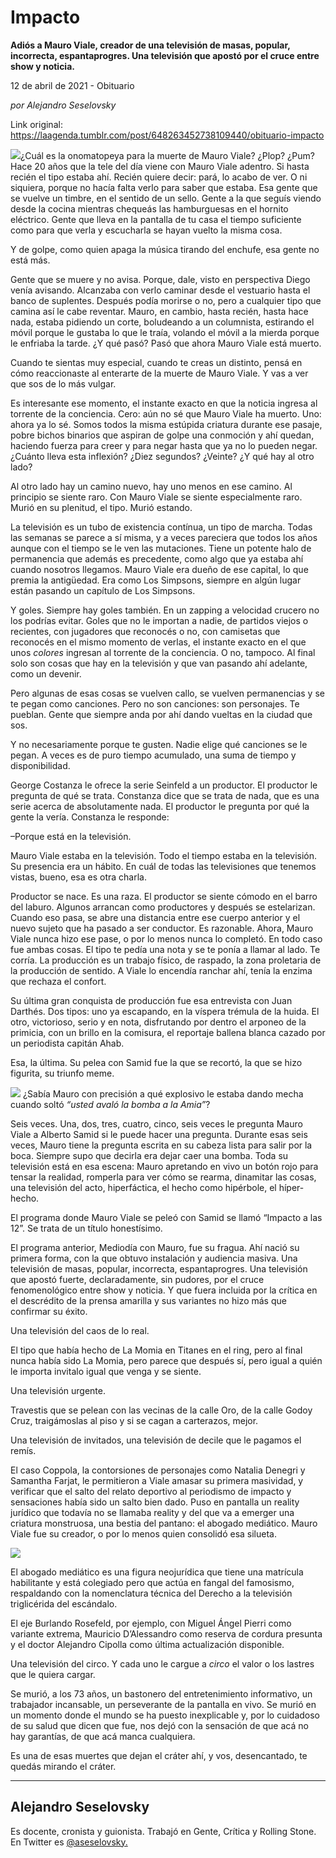 # Impacto

**Adiós a Mauro Viale, creador de una televisión de masas, popular, incorrecta, espantaprogres. Una televisión que apostó por el cruce entre show y noticia.**

12 de abril de 2021 - Obituario

_por Alejandro Seselovsky_

Link original: https://laagenda.tumblr.com/post/648263452738109440/obituario-impacto

![](https://64.media.tumblr.com/c3e96d541cb32c4f5d175b946e0f94d9/ef4cca9b83c2ee4a-7b/s500x750/c70d7b7afcec4be0675c346d99d7ac3b39862357.jpg)¿Cuál es la
onomatopeya para la muerte de Mauro Viale? ¿Plop? ¿Pum? Hace 20 años que la
tele del día viene con Mauro Viale adentro. Si hasta recién el tipo estaba ahí.
Recién quiere decir: pará, lo acabo de ver. O ni siquiera, porque no hacía
falta verlo para saber que estaba. Esa gente que se vuelve un timbre, en el
sentido de un sello. Gente a la que seguís viendo desde la cocina mientras
chequeás las hamburguesas en el hornito eléctrico. Gente que lleva en la
pantalla de tu casa el tiempo suficiente como para que verla y escucharla se
hayan vuelto la misma cosa.  

Y de golpe, como
quien apaga la música tirando del enchufe, esa gente no está más.  

Gente que se muere y
no avisa. Porque, dale, visto en perspectiva Diego venía avisando. Alcanzaba
con verlo caminar desde el vestuario hasta el banco de suplentes. Después podía
morirse o no, pero a cualquier tipo que camina así le cabe reventar. Mauro, en
cambio, hasta recién, hasta hace nada, estaba pidiendo un corte, boludeando a
un columnista, estirando el móvil porque le gustaba lo que le traía, volando el
móvil a la mierda porque le enfriaba la tarde. ¿Y qué pasó? Pasó que ahora
Mauro Viale está muerto. 

Cuando te sientas muy
especial, cuando te creas un distinto, pensá en cómo reaccionaste al enterarte
de la muerte de Mauro Viale. Y vas a ver que sos de lo más vulgar. 

Es interesante ese
momento, el instante exacto en que la noticia ingresa al torrente de la
conciencia. Cero: aún no sé que Mauro Viale ha muerto. Uno: ahora ya lo sé.
Somos todos la misma estúpida criatura durante ese pasaje, pobre bichos
binarios que aspiran de golpe una conmoción y ahí quedan, haciendo fuerza para
creer y para negar hasta que ya no lo pueden negar. ¿Cuánto lleva esta
inflexión? ¿Diez segundos? ¿Veinte? ¿Y qué hay al otro lado?

Al otro lado hay un
camino nuevo, hay uno menos en ese camino. Al principio se siente raro. Con
Mauro Viale se siente especialmente raro. Murió en su plenitud, el tipo. Murió
estando. 

La televisión es un
tubo de existencia contínua, un tipo de marcha. Todas las semanas se parece a
sí misma, y a veces pareciera que todos los años aunque con el tiempo se le ven
las mutaciones.  Tiene un potente halo de permanencia que además es
precedente, como algo que ya estaba ahí cuando nosotros llegamos. Mauro Viale
era dueño de ese capital, lo que premia la antigüedad. Era como Los Simpsons,
siempre en algún lugar están pasando un capítulo de Los Simpsons. 

Y goles. Siempre hay
goles también. En un zapping a velocidad crucero no los podrías evitar. Goles
que no le importan a nadie, de partidos viejos o recientes, con jugadores que
reconocés o no, con camisetas que reconocés en el mismo momento de verlas, el
instante exacto en el que unos *colores* ingresan al torrente de la
conciencia. O no, tampoco. Al final solo son cosas que hay en la televisión y
que van pasando ahí adelante, como un devenir. 

Pero algunas de esas
cosas se vuelven callo, se vuelven permanencias y se te pegan como canciones.
Pero no son canciones: son personajes. Te pueblan. Gente que siempre anda por
ahí dando vueltas en la ciudad que sos. 

Y no necesariamente
porque te gusten. Nadie elige qué canciones se le pegan. A veces es de puro
tiempo acumulado, una suma de tiempo y disponibilidad. 

George Costanza le
ofrece la serie Seinfeld a un productor. El productor le pregunta de qué se
trata. Constanza dice que se trata de nada, que es una serie acerca de
absolutamente nada. El productor le pregunta por qué la gente la vería.
Constanza le responde: 

–Porque está en la
televisión. 

Mauro Viale estaba en
la televisión. Todo el tiempo estaba en la televisión. Su presencia era un
hábito. En cuál de todas las televisiones que tenemos vistas, bueno, esa es
otra charla. 

Productor se nace. Es
una raza. El productor se siente cómodo en el barro del laburo. Algunos
arrancan como productores y después se estelarizan. Cuando eso pasa, se abre
una distancia entre ese cuerpo anterior y el nuevo sujeto que ha pasado a ser
conductor. Es razonable. Ahora, Mauro Viale nunca hizo ese pase, o por lo menos
nunca lo completó. En todo caso fue ambas cosas. El tipo te pedía una nota y se
te ponía a llamar al lado. Te corría. La producción es un trabajo físico, de
raspado, la zona proletaria de la producción de sentido. A Viale lo encendía
ranchar ahí, tenía la enzima que rechaza el confort. 

Su última gran
conquista de producción fue esa entrevista con Juan Darthés. Dos tipos: uno ya
escapando, en la víspera trémula de la huida. El otro, victorioso, serio y en
nota, disfrutando por dentro el arponeo de la primicia, con un brillo en la
comisura, el reportaje ballena blanca cazado por un periodista capitán Ahab. 

Esa, la última. Su
pelea con Samid fue la que se recortó, la que se hizo figurita, su triunfo
meme. 

![](https://64.media.tumblr.com/3a17a54dbed815046e2d0f7ab05536ed/ef4cca9b83c2ee4a-6d/s500x750/e4f934a5806bcfc754960234864a4a814763c541.jpg)
¿Sabía Mauro con
precisión a qué explosivo le estaba dando mecha cuando soltó *“usted avaló la
bomba a la Amia”*? 

Seis veces. Una, dos,
tres, cuatro, cinco, seis veces le pregunta Mauro Viale a Alberto Samid si le
puede hacer una pregunta. Durante esas seis veces, Mauro tiene la pregunta
escrita en su cabeza lista para salir por la boca. Siempre supo que decirla era
dejar caer una bomba. Toda su televisión está en esa escena: Mauro apretando en
vivo un botón rojo para tensar la realidad, romperla para ver cómo se rearma,
dinamitar las cosas, una televisión del acto, hiperfáctica, el hecho como
hipérbole, el híper-hecho. 

El programa donde
Mauro Viale se peleó con Samid se llamó “Impacto a las 12”. Se trata de un
título honestísimo. 

El programa anterior,
Mediodía con Mauro, fue su fragua. Ahí nació su primera forma, con la que
obtuvo instalación y audiencia masiva. Una televisión de masas, popular,
incorrecta, espantaprogres. Una televisión que apostó fuerte, declaradamente,
sin pudores, por el cruce fenomenológico entre show y noticia. Y que fuera
incluida por la crítica en el descrédito de la prensa amarilla y sus variantes
no hizo más que confirmar su éxito.  

Una televisión del
caos de lo real.  

El tipo que había
hecho de La Momia en Titanes en el ring, pero al final nunca había sido La
Momia, pero parece que después sí, pero igual a quién le importa invitalo igual
que venga y se siente. 

Una televisión
urgente.  

Travestis que se
pelean con las vecinas de la calle Oro, de la calle Godoy Cruz, traigámoslas al
piso y si se cagan a carterazos, mejor. 

Una televisión de
invitados, una televisión de decile que le pagamos el remís. 

El caso Coppola, la
contorsiones de personajes como Natalia Denegri y Samantha Farjat, le
permitieron a Viale amasar su primera masividad, y verificar que el salto del
relato deportivo al periodismo de impacto y sensaciones había sido un salto
bien dado. Puso en pantalla un reality jurídico que todavía no se llamaba
reality y del que va a emerger una criatura monstruosa, una bestia del pantano:
el abogado mediático. Mauro Viale fue su creador, o por lo menos quien
consolidó esa silueta. 

![](https://64.media.tumblr.com/073b3946ce043de54e74b66180f3587a/ef4cca9b83c2ee4a-c2/s500x750/eb277c8c589fcd3cc8ed96d9d1f7972d5427e176.jpg)


El abogado mediático
es una figura neojurídica que tiene una matrícula habilitante y está colegiado
pero que actúa en fangal del famosismo, respaldando con la nomenclatura técnica
del Derecho a la televisión triglicérida del escándalo.  

El eje Burlando
Rosefeld, por ejemplo, con Miguel Ángel Pierri como variante extrema, Mauricio
D’Alessandro como reserva de cordura presunta y el doctor Alejandro Cipolla
como última actualización disponible. 

Una televisión del
circo. Y cada uno le cargue a *circo* el valor o los lastres que le quiera
cargar. 

Se murió, a los 73
años, un bastonero del entretenimiento informativo, un trabajador incansable,
un perseverante de la pantalla en vivo. Se murió en un momento donde el mundo
se ha puesto inexplicable y, por lo cuidadoso de su salud que dicen que fue,
nos dejó con la sensación de que acá no hay garantías, de que acá manca
cualquiera. 

Es una de esas
muertes que dejan el cráter ahí, y vos, desencantado, te quedás mirando el cráter.



---

 Alejandro Seselovsky
---------------------

 Es docente, cronista y guionista. Trabajó en Gente, Crítica y Rolling Stone. En Twitter es [@aseselovsky.](https://twitter.com/aseselovsky) 

